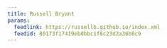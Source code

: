 ```yaml
---
title: Russell Bryant
params:
  feedlink: https://russellb.github.io/index.xml
  feedid: 80173f17419eb0bbc1f6c23d2a36b0c9
---
```

